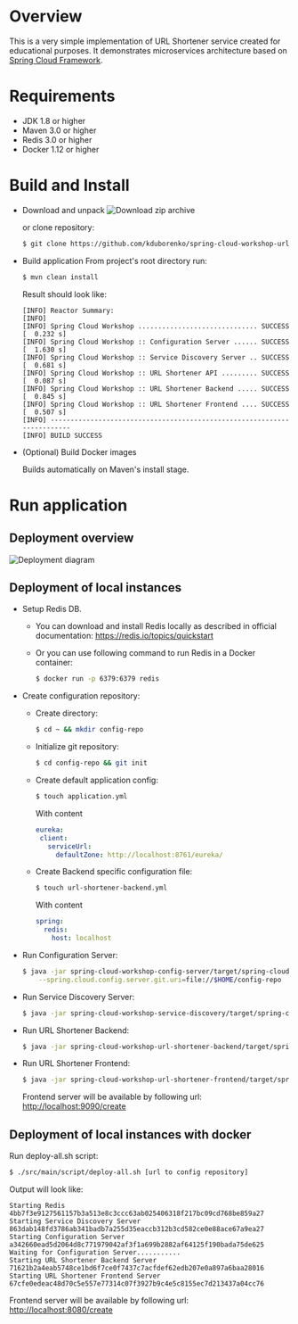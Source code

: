 # Overview

This is a very simple implementation of URL Shortener service created for educational purposes. It demonstrates microservices architecture based on [Spring Cloud Framework](http://cloud.spring.io/).

# Requirements

* JDK 1.8 or higher
* Maven 3.0 or higher
* Redis 3.0 or higher
* Docker 1.12 or higher

# Build and Install

* Download and unpack
    ![Download zip archive](http://www.clipular.com/c/6151574154117120.png?k=1qXK33dSbTQlaELVhZ3q28rJJVk)
    
    or clone repository:
    
    ```sh
    $ git clone https://github.com/kduborenko/spring-cloud-workshop-url-shortener.git
    ```
* Build application
    From project's root directory run:
    
    ```sh
    $ mvn clean install
    ```
    
    Result should look like:
    
    ```
    [INFO] Reactor Summary:
    [INFO]
    [INFO] Spring Cloud Workshop .............................. SUCCESS [  0.232 s]
    [INFO] Spring Cloud Workshop :: Configuration Server ...... SUCCESS [  1.630 s]
    [INFO] Spring Cloud Workshop :: Service Discovery Server .. SUCCESS [  0.681 s]
    [INFO] Spring Cloud Workshop :: URL Shortener API ......... SUCCESS [  0.087 s]
    [INFO] Spring Cloud Workshop :: URL Shortener Backend ..... SUCCESS [  0.845 s]
    [INFO] Spring Cloud Workshop :: URL Shortener Frontend .... SUCCESS [  0.507 s]
    [INFO] ------------------------------------------------------------------------
    [INFO] BUILD SUCCESS
    ```
    
* (Optional) Build Docker images

    Builds automatically on Maven's install stage.
    
# Run application

## Deployment overview

![Deployment diagram](https://docs.google.com/drawings/d/1xilPK_p60sVNcpOod4x9wjNWi4RzWcxvPWkFsOsYYz8/export/png)

## Deployment of local instances

* Setup Redis DB.

    * You can download and install Redis locally as described in official documentation: https://redis.io/topics/quickstart

    * Or you can use following command to run Redis in a Docker container:

        ```sh
        $ docker run -p 6379:6379 redis
        ```

* Create configuration repository:
    
    * Create directory:
        
        ```sh
        $ cd ~ && mkdir config-repo
        ```
        
    * Initialize git repository:
    
        ```sh
        $ cd config-repo && git init
        ```
        
    * Create default application config:
    
        ```sh
        $ touch application.yml
        ```
        
        With content
        
        ```yaml
        eureka:
         client:
           serviceUrl:
             defaultZone: http://localhost:8761/eureka/
        ```
       
    * Create Backend specific configuration file:
    
        ```sh
        $ touch url-shortener-backend.yml
        ```
       
        With content
       
        ```yaml
        spring:
          redis:
            host: localhost
        ```

* Run Configuration Server:
    
    ```sh
    $ java -jar spring-cloud-workshop-config-server/target/spring-cloud-workshop-config-server-1.0-SNAPSHOT.jar \
        --spring.cloud.config.server.git.uri=file://$HOME/config-repo
    ```

* Run Service Discovery Server:

    ```sh
    $ java -jar spring-cloud-workshop-service-discovery/target/spring-cloud-workshop-service-discovery-1.0-SNAPSHOT.jar 
    ```

* Run URL Shortener Backend:

    ```sh
    $ java -jar spring-cloud-workshop-url-shortener-backend/target/spring-cloud-workshop-url-shortener-backend-1.0-SNAPSHOT.jar 
    ```

* Run URL Shortener Frontend:

    ```sh
    $ java -jar spring-cloud-workshop-url-shortener-frontend/target/spring-cloud-workshop-url-shortener-frontend-1.0-SNAPSHOT.jar --server.port=9090
    ```
    Frontend server will be available by following url: [http://localhost:9090/create](http://localhost:9090/create)

## Deployment of local instances with docker

Run deploy-all.sh script:

```sh
$ ./src/main/script/deploy-all.sh [url to config repository]
```
    
Output will look like:
    
```
Starting Redis
4bb7f3e9127561157b3a513e8c3ccc63ab025406318f217bc09cd768be859a27
Starting Service Discovery Server
863dab148fd3786ab341badb7a255d35eaccb312b3cd582ce0e88ace67a9ea27
Starting Configuration Server
a342660ead5d2064d8c771979042af3f1a699b2882af64125f190bada75de625
Waiting for Configuration Server...........
Starting URL Shortener Backend Server
71621b2a4eab5748ce1bd6f7ce0f7437c7acfdef62edb207e0a897a6baa28016
Starting URL Shortener Frontend Server
67cfe0edeac48d70c5e557e77314c07f3927b9c4e5c8155ec7d213437a04cc76
```
    
Frontend server will be available by following url: [http://localhost:8080/create](http://localhost:8080/create)    
    
